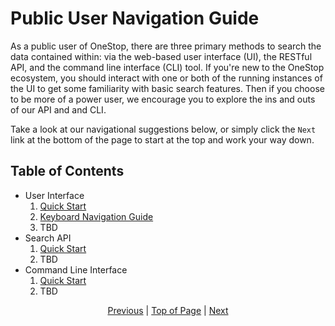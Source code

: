 # Public User Navigation Guide
As a public user of OneStop, there are three primary methods to search the data contained within: via the web-based user interface (UI), the RESTful API, and the command line interface (CLI) tool. If you're new to the OneStop ecosystem, you should interact with one or both of the running instances of the UI to get some familiarity with basic search features. Then if you choose to be more of a power user, we encourage you to explore the ins and outs of our API and and CLI.

Take a look at our navigational suggestions below, or simply click the `Next` link at the bottom of the page to start at the top and work your way down.

## Table of Contents
* User Interface
  1. [Quick Start](../public-user/ui/quickstart)
  1. [Keyboard Navigation Guide](/public-user/ui/keyboard-navigation)
  1. TBD
* Search API
  1. [Quick Start](/public-user/api/quickstart)
  1. TBD
* Command Line Interface
  1. [Quick Start](/public-user/cli/quickstart)
  1. TBD

<div align="center"><a href="/">Previous</a> | <a href="#public-user-navigation-guide">Top of Page</a> | <a href="/public-user/ui/quickstart">Next</a></div>
